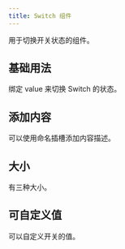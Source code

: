 ```yaml
---
title: Switch 组件
---
```


用于切换开关状态的组件。

## 基础用法

绑定 value 来切换 Switch 的状态。

<Example demo-class="switch-demo" :code="SwitchBase" />

## 添加内容

可以使用命名插槽添加内容描述。

<Example demo-class="switch-demo" :code="SwitchText" />

## 大小

有三种大小。

<Example demo-class="switch-demo" :code="SwitchSize" />

## 可自定义值

可以自定义开关的值。

<Example demo-class="switch-demo" :code="SwitchCustomValue" />


<script setup lang="ts">
import * as SwitchBase from '~src/example/switch/base.vue'
import * as SwitchText from '~src/example/switch/text.vue'
import * as SwitchSize from '~src/example/switch/size.vue'
import * as SwitchCustomValue from '~src/example/switch/custom-value.vue'
</script>

<style lang="stylus">
.switch-demo {
  display: flex;
  align-items: flex-end;
  .tu-switch {
    margin-right: 1em;
  }
}
</style>
